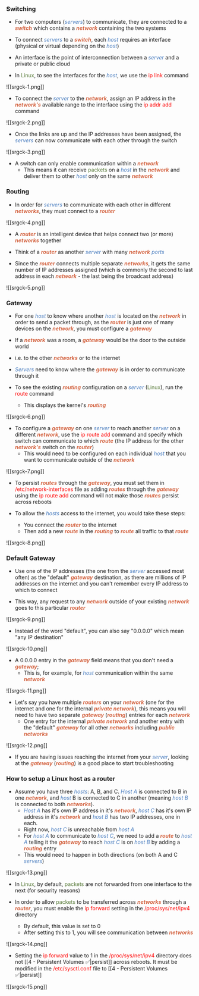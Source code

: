 ### Switching

- For two computers (<i><span style="color:#477bbe">servers</span></i>) to communicate, they are connected to a <b><i><span style="color:#d46644">switch</span></i></b> which contains a <b><i><span style="color:#d46644">network</span></i></b> containing the two systems

- To connect <i><span style="color:#477bbe">servers</span></i> to a <b><i><span style="color:#d46644">switch</span></i></b>, each <i><span style="color:#477bbe">host</span></i> requires an interface (physical or virtual depending on the <i><span style="color:#477bbe">host</span></i>)

- An interface is the point of interconnection between a <i><span style="color:#477bbe">server</span></i> and a private or public cloud

- In <span style="color:#5c7e3e">Linux</span>, to see the interfaces for the <i><span style="color:#477bbe">host</span></i>, we use the <span style="color:red">ip link</span> command

![[srgck-1.png]]

- To connect the <i><span style="color:#477bbe">server</span></i> to the <b><i><span style="color:#d46644">network</span></i></b>, assign an IP address in the <b><i><span style="color:#d46644">network's</span></i></b> available range to the interface using the <span style="color:red">ip addr add</span> command

![[srgck-2.png]]

- Once the links are up and the IP addresses have been assigned, the <i><span style="color:#477bbe">servers</span></i> can now communicate with each other through the switch

![[srgck-3.png]]

- A switch can only enable communication within a <b><i><span style="color:#d46644">network</span></i></b>
	- This means it can receive <span style="color:#5c7e3e">packets</span> on a <i><span style="color:#477bbe">host</span></i> in the <b><i><span style="color:#d46644">network</span></i></b> and deliver them to other <i><span style="color:#477bbe">host</span></i> only on the same <b><i><span style="color:#d46644">network</span></i></b>

### Routing

- In order for <i><span style="color:#477bbe">servers</span></i> to communicate with each other in different <b><i><span style="color:#d46644">networks</span></i></b>, they must connect to a <b><i><span style="color:#d46644">router</span></i></b>

![[srgck-4.png]]

- A <b><i><span style="color:#d46644">router</span></i></b> is an intelligent device that helps connect two (or more) <b><i><span style="color:#d46644">networks</span></i></b> together

- Think of a <b><i><span style="color:#d46644">router</span></i></b> as another <i><span style="color:#477bbe">server</span></i> with many <b><i><span style="color:#d46644">network</span></i></b> <i><span style="color:#477bbe">ports</span></i>

- Since the <b><i><span style="color:#d46644">router</span></i></b> connects multiple separate <b><i><span style="color:#d46644">networks</span></i></b>, it gets the same number of IP addresses assigned (which is commonly the second to last address in each <b><i><span style="color:#d46644">network</span></i></b> - the last being the broadcast address)

![[srgck-5.png]]

### Gateway

- For one <i><span style="color:#477bbe">host</span></i> to know where another <i><span style="color:#477bbe">host</span></i> is located on the <b><i><span style="color:#d46644">network</span></i></b> in order to send a packet through, as the <b><i><span style="color:#d46644">router</span></i></b> is just one of many devices on the <b><i><span style="color:#d46644">network</span></i></b>, you must configure a <b><i><span style="color:#d46644">gateway</span></i></b>

- If a <b><i><span style="color:#d46644">network</span></i></b> was a room, a <b><i><span style="color:#d46644">gateway</span></i></b> would be the door to the outside world

- i.e. to the other <b><i><span style="color:#d46644">networks</span></i></b> or to the internet

- <i><span style="color:#477bbe">Servers</span></i> need to know where the <b><i><span style="color:#d46644">gateway</span></i></b> is in order to communicate through it

- To see the existing <b><i><span style="color:#d46644">routing</span></i></b> configuration on a <i><span style="color:#477bbe">server</span></i> (<span style="color:#5c7e3e">Linux</span>), run the <span style="color:red">route</span> command
	- This displays the kernel's <b><i><span style="color:#d46644">routing</span></i></b>

![[srgck-6.png]]

- To configure a <b><i><span style="color:#d46644">gateway</span></i></b> on one <i><span style="color:#477bbe">server</span></i> to reach another <i><span style="color:#477bbe">server</span></i> on a different <b><i><span style="color:#d46644">network</span></i></b>, use the <span style="color:red">ip route add</span> command and specify which switch can communicate to which <b><i><span style="color:#d46644">route</span></i></b> (the IP address for the other <b><i><span style="color:#d46644">network's</span></i></b> switch on the <b><i><span style="color:#d46644">router</span></i></b>)
	- This would need to be configured on each individual <i><span style="color:#477bbe">host</span></i> that you want to communicate outside of the <b><i><span style="color:#d46644">network</span></i></b>

![[srgck-7.png]]

- To persist <b><i><span style="color:#d46644">routes</span></i></b> through the <b><i><span style="color:#d46644">gateway</span></i></b>, you must set them in <span style="color:red">/etc/network-interfaces</span> file as adding <b><i><span style="color:#d46644">routes</span></i></b> through the <b><i><span style="color:#d46644">gateway</span></i></b> using the <span style="color:red">ip route add</span> command will not make those <b><i><span style="color:#d46644">routes</span></i></b> persist across reboots

- To allow the <i><span style="color:#477bbe">hosts</span></i> access to the internet, you would take these steps:
	- You connect the <b><i><span style="color:#d46644">router</span></i></b> to the internet
	- Then add a new <b><i><span style="color:#d46644">route</span></i></b> in the <b><i><span style="color:#d46644">routing</span></i></b> to <b><i><span style="color:#d46644">route</span></i></b> all traffic to that <b><i><span style="color:#d46644">route</span></i></b>

![[srgck-8.png]]

### Default Gateway

- Use one of the IP addresses (the one from the <i><span style="color:#477bbe">server</span></i> accessed most often) as the "default" <b><i><span style="color:#d46644">gateway</span></i></b> destination, as there are millions of IP addresses on the internet and you can't remember every IP address to which to connect

- This way, any request to any <b><i><span style="color:#d46644">network</span></i></b> outside of your existing <b><i><span style="color:#d46644">network</span></i></b> goes to this particular <b><i><span style="color:#d46644">router</span></i></b>

![[srgck-9.png]]

- Instead of the word "default", you can also say "0.0.0.0" which mean "any IP destination"

![[srgck-10.png]]

- A 0.0.0.0 entry in the <b><i><span style="color:#d46644">gateway</span></i></b> field means that you don't need a <b><i><span style="color:#d46644">gateway</span></i></b>;
	- This is, for example, for <i><span style="color:#477bbe">host</span></i> communication within the same <b><i><span style="color:#d46644">network</span></i></b>

![[srgck-11.png]]

- Let's say you have multiple <b><i><span style="color:#d46644">routers</span></i></b> on your <b><i><span style="color:#d46644">network</span></i></b> (one for the internet and one for the internal <b><i><span style="color:#d46644">private network</span></i></b>), this means you will need to have two separate <b><i><span style="color:#d46644">gateway</span></i></b> (<b><i><span style="color:#d46644">routing</span></i></b>) entries for each <b><i><span style="color:#d46644">network</span></i></b>
	- One entry for the internal <b><i><span style="color:#d46644">private network</span></i></b> and another entry with the "default" <b><i><span style="color:#d46644">gateway</span></i></b> for all other <b><i><span style="color:#d46644">networks</span></i></b> including <b><i><span style="color:#d46644">public networks</span></i></b>

![[srgck-12.png]]

- If you are having issues reaching the internet from your <i><span style="color:#477bbe">server</span></i>, looking at the <b><i><span style="color:#d46644">gateway</span></i></b> (<b><i><span style="color:#d46644">routing</span></i></b>) is a good place to start troubleshooting

### How to setup a Linux host as a router

- Assume you have three <i><span style="color:#477bbe">hosts</span></i>: A, B, and C. <i><span style="color:#477bbe">Host A</span></i> is connected to B in one <b><i><span style="color:#d46644">network</span></i></b>, and <i><span style="color:#477bbe">host</span></i> B is connected to C in another (meaning <i><span style="color:#477bbe">host B</span></i> is connected to both <b><i><span style="color:#d46644">networks</span></i></b>).
	- <i><span style="color:#477bbe">Host A</span></i> has it's own IP address in it's <b><i><span style="color:#d46644">network</span></i></b>, <i><span style="color:#477bbe">host C</span></i> has it's own IP address in it's <b><i><span style="color:#d46644">network</span></i></b> and <i><span style="color:#477bbe">host B</span></i> has two IP addresses, one in each.
	- Right now, <i><span style="color:#477bbe">host C</span></i> is unreachable from <i><span style="color:#477bbe">host A</span></i>
	- For <i><span style="color:#477bbe">host A</span></i> to communicate to <i><span style="color:#477bbe">host C</span></i>, we need to add a <b><i><span style="color:#d46644">route</span></i></b> to <i><span style="color:#477bbe">host A</span></i> telling it the <b><i><span style="color:#d46644">gateway</span></i></b> to reach <i><span style="color:#477bbe">host C</span></i> is on <i><span style="color:#477bbe">host B</span></i> by adding a <b><i><span style="color:#d46644">routing</span></i></b> entry
	- This would need to happen in both directions (on both A and C <i><span style="color:#477bbe">servers</span></i>)

![[srgck-13.png]]

- In <span style="color:#5c7e3e">Linux</span>, by default, <span style="color:#5c7e3e">packets</span> are not forwarded from one interface to the next (for security reasons)

- In order to allow <span style="color:#5c7e3e">packets</span> to be transferred across <b><i><span style="color:#d46644">networks</span></i></b> through a <b><i><span style="color:#d46644">router</span></i></b>, you must enable the <span style="color:red">ip forward</span> setting in the <span style="color:red">/proc/sys/net/ipv4</span> directory
	- By default, this value is set to 0
	- After setting this to 1, you will see communication between <b><i><span style="color:#d46644">networks</span></i></b>

![[srgck-14.png]]

- Setting the <span style="color:red">ip forward</span> value to 1 in the <span style="color:red">/proc/sys/net/ipv4</span>  directory does not [[4 - Persistent Volumes ✅|persist]] across reboots. It must be modified in the <span style="color:red">/etc/sysctl.conf </span>file to [[4 - Persistent Volumes ✅|persist]]

![[srgck-15.png]]